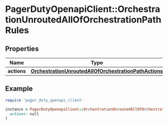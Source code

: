 # PagerDutyOpenapiClient::OrchestrationUnroutedAllOfOrchestrationPathRules

## Properties

| Name | Type | Description | Notes |
| ---- | ---- | ----------- | ----- |
| **actions** | [**OrchestrationUnroutedAllOfOrchestrationPathActions**](OrchestrationUnroutedAllOfOrchestrationPathActions.md) |  | [optional] |

## Example

```ruby
require 'pager_duty_openapi_client'

instance = PagerDutyOpenapiClient::OrchestrationUnroutedAllOfOrchestrationPathRules.new(
  actions: null
)
```

